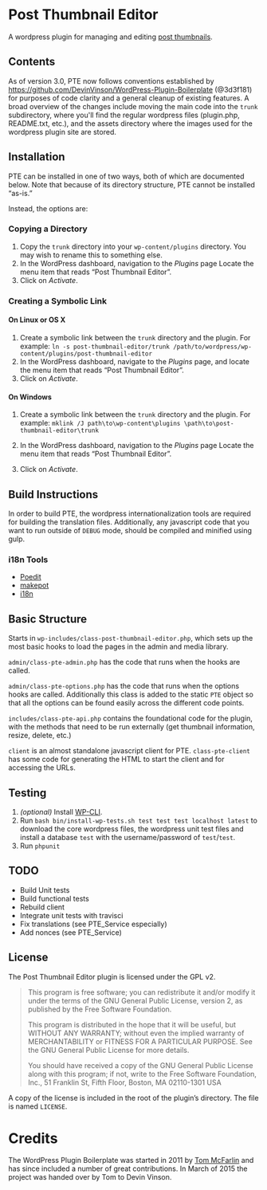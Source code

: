 # Post Thumbnail Editor

A wordpress plugin for managing and editing [post thumbnails][pt].

[pt]: http://codex.wordpress.org/Post_Thumbnails

## Contents

As of version 3.0, PTE now follows conventions established by
<https://github.com/DevinVinson/WordPress-Plugin-Boilerplate> (@3d3f181) for
purposes of code clarity and a general cleanup of existing features. A broad
overview of the changes include moving the main code into the `trunk`
subdirectory, where you'll find the regular wordpress files (plugin.php,
README.txt, etc.), and the assets directory where the images used for the
wordpress plugin site are stored.

## Installation

PTE can be installed in one of two ways, both of which are documented below. Note that because of its directory structure, PTE cannot be installed “as-is.”

Instead, the options are:

### Copying a Directory

1. Copy the `trunk` directory into your `wp-content/plugins` directory. You may
   wish to rename this to something else.
2. In the WordPress dashboard, navigation to the *Plugins* page
   Locate the menu item that reads “Post Thumbnail Editor”.
3. Click on *Activate*.

### Creating a Symbolic Link

#### On Linux or OS X

1. Create a symbolic link between the `trunk` directory and the plugin. For
   example: `ln -s post-thumbnail-editor/trunk /path/to/wordpress/wp-content/plugins/post-thumbnail-editor`
2. In the WordPress dashboard, navigate to the *Plugins* page, and
   locate the menu item that reads “Post Thumbnail Editor”.
3. Click on *Activate*.

#### On Windows

1. Create a symbolic link between the `trunk` directory and the plugin. For
   example: `mklink /J path\to\wp-content\plugins \path\to\post-thumbnail-editor\trunk`

2. In the WordPress dashboard, navigation to the *Plugins* page
   Locate the menu item that reads “Post Thumbnail Editor”.

3. Click on *Activate*.

## Build Instructions

In order to build PTE, the wordpress internationalization tools are required for
building the translation files.  Additionally, any javascript code that you want
to run outside of `DEBUG` mode, should be compiled and minified using gulp.

### i18n Tools

* [Poedit](http://www.poedit.net/)
* [makepot](http://i18n.svn.wordpress.org/tools/trunk/)
* [i18n](https://github.com/grappler/i18n)

## Basic Structure

Starts in `wp-includes/class-post-thumbnail-editor.php`, which sets up the most
basic hooks to load the pages in the admin and media library.

`admin/class-pte-admin.php` has the code that runs when the hooks are called.

`admin/class-pte-options.php` has the code that runs when the options hooks
are called.  Additionally this class is added to the static `PTE` object so that
all the options can be found easily across the different code points.

`includes/class-pte-api.php` contains the foundational code for the plugin, with
the methods that need to be run externally (get thumbnail information, resize,
delete, etc.)

`client` is an almost standalone javascript client for PTE. `class-pte-client`
has some code for generating the HTML to start the client and for accessing the
URLs.

## Testing

1. *(optional)* Install [WP-CLI][cli].
2. Run `bash bin/install-wp-tests.sh test test test localhost latest` to
   download the core wordpress files, the wordpress unit test files and install
   a database `test` with the username/password of `test`/`test`.
3. Run `phpunit`

[cli]: http://wp-cli.org/

## TODO

* Build Unit tests
* Build functional tests
* Rebuild client
* Integrate unit tests with travisci
* Fix translations (see PTE_Service especially)
* Add nonces (see PTE_Service)

## License

The Post Thumbnail Editor plugin is licensed under the GPL v2.

> This program is free software; you can redistribute it and/or modify it under
> the terms of the GNU General Public License, version 2, as published by the
> Free Software Foundation.
>
> This program is distributed in the hope that it will be useful, but WITHOUT
> ANY WARRANTY; without even the implied warranty of MERCHANTABILITY or FITNESS
> FOR A PARTICULAR PURPOSE. See the GNU General Public License for more details.
>
> You should have received a copy of the GNU General Public License along with
> this program; if not, write to the Free Software Foundation, Inc., 51 Franklin
> St, Fifth Floor, Boston, MA 02110-1301 USA

A copy of the license is included in the root of the plugin’s directory. The file is named `LICENSE`.

# Credits

The WordPress Plugin Boilerplate was started in 2011 by [Tom McFarlin](http://twitter.com/tommcfarlin/) and has since included a number of great contributions. In March of 2015 the project was handed over by Tom to Devin Vinson.
